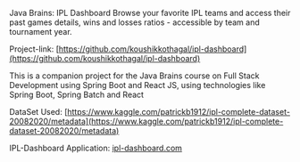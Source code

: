 Java Brains: IPL Dashboard Browse your favorite IPL teams and access their past games details, wins and losses ratios - accessible by team and tournament year.

Project-link: [https://github.com/koushikkothagal/ipl-dashboard](https://github.com/koushikkothagal/ipl-dashboard)

This is a companion project for the Java Brains course on Full Stack Development using Spring Boot and React JS, using technologies like Spring Boot, Spring Batch and React

DataSet Used: [https://www.kaggle.com/patrickb1912/ipl-complete-dataset-20082020/metadata](https://www.kaggle.com/patrickb1912/ipl-complete-dataset-20082020/metadata)

IPL-Dashboard Application: [ipl-dashboard.com](http://144.24.158.67)

